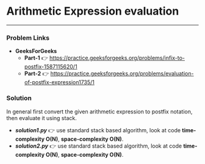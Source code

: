 # Arithmetic Expression evaluation

---

### Problem Links
- **__GeeksForGeeks__**
  - **Part-1** :point_right: https://practice.geeksforgeeks.org/problems/infix-to-postfix-1587115620/1
  - **Part-2** :point_right: https://practice.geeksforgeeks.org/problems/evaluation-of-postfix-expression1735/1

### Solution
In general first convert the given arithmetic expression to postfix notation, then evaluate it using stack.
- **_solution1.py_** :point_right: use standard stack based algorithm, look at code **time-complexity O(N)**, **space-complexity O(N)**.
- **_solution2.py_** :point_right: use standard stack based algorithm, look at code **time-complexity O(N)**, **space-complexity O(N)**.
